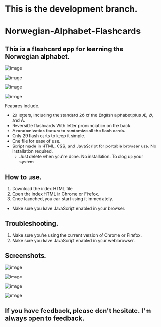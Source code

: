 # This is the development branch.
# Norwegian-Alphabet-Flashcards
## This is a flashcard app for learning the Norwegian alphabet.

![image](https://github.com/user-attachments/assets/47fbd157-0544-47ce-a545-0c63625c272a)

![image](https://github.com/user-attachments/assets/5852c0e0-38d4-4e5e-96d0-75229020aa94)

![image](https://github.com/user-attachments/assets/fd0c2166-bf97-449d-8113-02150ffaee83)

![image](https://github.com/user-attachments/assets/f3ac24b0-0648-4cf4-ac09-cdab0faef4fa)



Features include.
- 29 letters, including the standard 26 of the English alphabet plus Æ, Ø, and Å.
- Reversible flashcards With letter pronunciation on the back.
- A randomization feature to randomize all the flash cards.
- Only 29 flash carts to keep it simple.
- One file for ease of use.
- Script made in HTML, CSS, and JavaScript for portable browser use. No installation required.
  - Just delete when you're done. No installation. To clog up your system.


## How to use.
1. Download the index HTML file.
2. Open the index HTML in Chrome or Firefox.
3. Once launched, you can start using it immediately.
  - Make sure you have JavaScript enabled in your browser.

## Troubleshooting.
1. Make sure you're using the current version of Chrome or Firefox.
2. Make sure you have JavaScript enabled in your web browser.

## Screenshots.
![image](https://github.com/user-attachments/assets/47fbd157-0544-47ce-a545-0c63625c272a)

![image](https://github.com/user-attachments/assets/5852c0e0-38d4-4e5e-96d0-75229020aa94)

![image](https://github.com/user-attachments/assets/fd0c2166-bf97-449d-8113-02150ffaee83)

![image](https://github.com/user-attachments/assets/f3ac24b0-0648-4cf4-ac09-cdab0faef4fa)

## If you have feedback, please don't hesitate. I'm always open to feedback.
  

